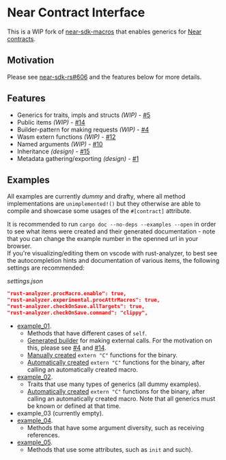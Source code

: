 # Near Contract Interface

This is a WIP fork of [near-sdk-macros](https://github.com/near/near-sdk-rs/tree/master/near-sdk-macros) that enables generics for [Near contracts](https://docs.near.org/docs/develop/contracts/overview).

## Motivation

Please see [near-sdk-rs#606](https://github.com/near/near-sdk-rs/issues/606) and the features below for more details.

## Features

- Generics for traits, impls and structs _(WIP)_ - [#5](https://github.com/chikai-io/contract-interface/issues/5)
- Public items _(WIP)_ - [#14](https://github.com/chikai-io/contract-interface/issues/14)
- Builder-pattern for making requests _(WIP)_ - [#4](https://github.com/chikai-io/contract-interface/issues/4)
- Wasm extern functions _(WIP)_ - [#12](https://github.com/chikai-io/contract-interface/issues/12)
- Named arguments _(WIP)_ - [#10](https://github.com/chikai-io/contract-interface/issues/13)
- Inheritance _(design)_ - [#15](https://github.com/chikai-io/contract-interface/issues/15)
- Metadata gathering/exporting _(design)_ - [#1](https://github.com/chikai-io/contract-interface/issues/1)

## Examples

All examples are currently _dummy_ and drafty, where all method implementations are `unimplemented!()` but they otherwise are able to compile and showcase some usages of the `#[contract]` attribute.  

It is recommended to run `cargo doc --no-deps --examples --open` in order to see what items were created and their generated documentation - note that you can change the example number in the openned url in your browser.  
If you're visualizing/editing them on vscode with rust-analyzer, to best see the autocompletion hints and documentation of various items, the following settings are recommended:

_settings.json_
```json
"rust-analyzer.procMacro.enable": true,
"rust-analyzer.experimental.procAttrMacros": true,
"rust-analyzer.checkOnSave.allTargets": true,
"rust-analyzer.checkOnSave.command": "clippy",
```

- [example_01](./examples/example_01/lib.rs).
  - Methods that have different cases of `self`.
  - [Generated builder](./examples/example_01/client.rs) for making external calls. For the motivation on this, please see [#4](https://github.com/chikai-io/contract-interface/issues/4) and [#14](https://github.com/chikai-io/contract-interface/issues/14).
  - [Manually created](./examples/example_01/api_manual.rs) `extern "C"` functions for the binary. 
  - [Automatically created](./examples/example_01/api.rs) `extern "C"` functions for the binary, after calling an automatically created macro. 
- [example_02](./examples/example_02/lib.rs).
  - Traits that use many types of generics (all dummy examples).
  - [Automatically created](./examples/example_02/api.rs) `extern "C"` functions for the binary, after calling an automatically created macro. Note that all generics must be known or defined at that time.
- example_03 (currently empty).
- [example_04](./examples/example_04/lib.rs).
  - Methods that have some argument diversity, such as receiving references.
- [example_05](./examples/example_05/lib.rs).
  - Methods that use some attributes, such as `init` and such).
